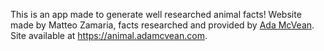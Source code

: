 This is an app made to generate well researched animal facts!
Website made by Matteo Zamaria, facts researched and provided by [Ada McVean](https://adamcvean.wordpress.com/).
Site available at https://animal.adamcvean.com.